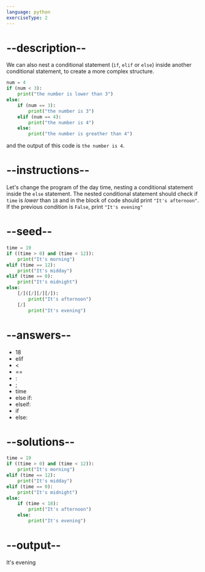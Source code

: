 ```yaml
---
language: python
exerciseType: 2
---
```


# --description--

We can also nest a conditional statement (`if`, `elif` or `else`) inside another conditional statement, to create a more complex structure.
```python
num = 4
if (num < 3):
    print("the number is lower than 3")
else:
    if (num == 3):
        print("the number is 3")
    elif (num == 4):
        print("the number is 4")
    else:
        print("the number is greather than 4")
```
and the output of this code is `the number is 4`.

# --instructions--

Let's change the program of the day time, nesting a conditional statement inside the `else` statement.
The nested conditional statement should check if `time` is *lower* than `18` and in the block of code should print `"It's afternoon"`.
If the previous condition is `False`, print `"It's evening"`

# --seed--

```python
time = 19
if ((time > 0) and (time < 12)):
    print("It's morning")
elif (time == 12):
    print("It's midday")
elif (time == 0):
    print("It's midnight")
else:
    [/]([/][/][/]):
        print("It's afternoon")
    [/]
        print("It's evening")
```

# --answers--

- 18
- elif 
-  < 
-  == 
- :
- ;
- time
- else if:
- elseif:
- if 
- else:

# --solutions--

```python
time = 19
if ((time > 0) and (time < 12)):
    print("It's morning")
elif (time == 12):
    print("It's midday")
elif (time == 0):
    print("It's midnight")
else:
    if (time < 18):
        print("It's afternoon")
    else:
        print("It's evening")
```

# --output--

It's evening
